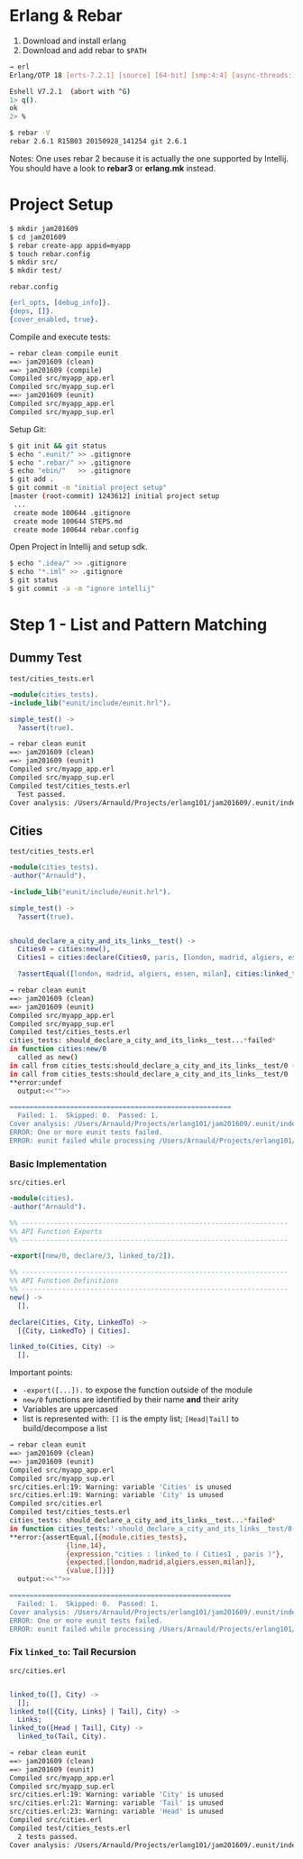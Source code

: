# Erlang & Rebar

1. Download and install erlang
2. Download and add rebar to `$PATH`

```bash
→ erl
Erlang/OTP 18 [erts-7.2.1] [source] [64-bit] [smp:4:4] [async-threads:10] [hipe] [kernel-poll:false]

Eshell V7.2.1  (abort with ^G)
1> q().
ok
2> %
```

```bash
$ rebar -V
rebar 2.6.1 R15B03 20150928_141254 git 2.6.1
```

Notes: One uses rebar 2 because it is actually the one supported by Intellij.
You should have a look to **rebar3** or **erlang.mk** instead.

# Project Setup

```bash
$ mkdir jam201609
$ cd jam201609
$ rebar create-app appid=myapp
$ touch rebar.config
$ mkdir src/
$ mkdir test/
```

`rebar.config`
```erlang
{erl_opts, [debug_info]}.
{deps, []}.
{cover_enabled, true}.
```

Compile and execute tests:

```bash
→ rebar clean compile eunit
==> jam201609 (clean)
==> jam201609 (compile)
Compiled src/myapp_app.erl
Compiled src/myapp_sup.erl
==> jam201609 (eunit)
Compiled src/myapp_app.erl
Compiled src/myapp_sup.erl
```

Setup Git:

```bash
$ git init && git status
$ echo ".eunit/" >> .gitignore
$ echo ".rebar/" >> .gitignore
$ echo "ebin/"   >> .gitignore
$ git add .
$ git commit -m "initial project setup"
[master (root-commit) 1243612] initial project setup
 ...
 create mode 100644 .gitignore
 create mode 100644 STEPS.md
 create mode 100644 rebar.config
```

Open Project in Intellij and setup sdk.

```bash
$ echo ".idea/" >> .gitignore
$ echo "*.iml" >> .gitignore
$ git status
$ git commit -a -m "ignore intellij"
```

# Step 1 - List and Pattern Matching

## Dummy Test

`test/cities_tests.erl`

```erlang
-module(cities_tests).
-include_lib("eunit/include/eunit.hrl").

simple_test() ->
  ?assert(true).
```

```bash
→ rebar clean eunit
==> jam201609 (clean)
==> jam201609 (eunit)
Compiled src/myapp_app.erl
Compiled src/myapp_sup.erl
Compiled test/cities_tests.erl
  Test passed.
Cover analysis: /Users/Arnauld/Projects/erlang101/jam201609/.eunit/index.html
```

## Cities

`test/cities_tests.erl`

```erlang
-module(cities_tests).
-author("Arnauld").

-include_lib("eunit/include/eunit.hrl").

simple_test() ->
  ?assert(true).


should_declare_a_city_and_its_links__test() ->
  Cities0 = cities:new(),
  Cities1 = cities:declare(Cities0, paris, [london, madrid, algiers, essen, milan]),

  ?assertEqual([london, madrid, algiers, essen, milan], cities:linked_to(Cities1, paris)).
```



```bash
→ rebar clean eunit
==> jam201609 (clean)
==> jam201609 (eunit)
Compiled src/myapp_app.erl
Compiled src/myapp_sup.erl
Compiled test/cities_tests.erl
cities_tests: should_declare_a_city_and_its_links__test...*failed*
in function cities:new/0
  called as new()
in call from cities_tests:should_declare_a_city_and_its_links__test/0 (test/cities_tests.erl, line 11)
in call from cities_tests:should_declare_a_city_and_its_links__test/0
**error:undef
  output:<<"">>

=======================================================
  Failed: 1.  Skipped: 0.  Passed: 1.
Cover analysis: /Users/Arnauld/Projects/erlang101/jam201609/.eunit/index.html
ERROR: One or more eunit tests failed.
ERROR: eunit failed while processing /Users/Arnauld/Projects/erlang101/jam201609: rebar_abort
```

### Basic Implementation

`src/cities.erl`

```erlang
-module(cities).
-author("Arnauld").

%% ------------------------------------------------------------------
%% API Function Exports
%% ------------------------------------------------------------------

-export([new/0, declare/3, linked_to/2]).

%% ------------------------------------------------------------------
%% API Function Definitions
%% ------------------------------------------------------------------
new() -> 
  [].

declare(Cities, City, LinkedTo) ->
  [{City, LinkedTo} | Cities].

linked_to(Cities, City) ->
  [].

```

Important points:

* `-export([...]).` to expose the function outside of the module
* `new/0` functions are identified by their name **and** their arity
* Variables are uppercased
* list is represented with: `[]` is the empty list; `[Head|Tail]` to build/decompose a list

```bash
→ rebar clean eunit
==> jam201609 (clean)
==> jam201609 (eunit)
Compiled src/myapp_app.erl
Compiled src/myapp_sup.erl
src/cities.erl:19: Warning: variable 'Cities' is unused
src/cities.erl:19: Warning: variable 'City' is unused
Compiled src/cities.erl
Compiled test/cities_tests.erl
cities_tests: should_declare_a_city_and_its_links__test...*failed*
in function cities_tests:'-should_declare_a_city_and_its_links__test/0-fun-0-'/2 (test/cities_tests.erl, line 14)
**error:{assertEqual,[{module,cities_tests},
              {line,14},
              {expression,"cities : linked_to ( Cities1 , paris )"},
              {expected,[london,madrid,algiers,essen,milan]},
              {value,[]}]}
  output:<<"">>

=======================================================
  Failed: 1.  Skipped: 0.  Passed: 1.
Cover analysis: /Users/Arnauld/Projects/erlang101/jam201609/.eunit/index.html
ERROR: One or more eunit tests failed.
ERROR: eunit failed while processing /Users/Arnauld/Projects/erlang101/jam201609: rebar_abort
```

### Fix `linked_to`: Tail Recursion



`src/cities.erl`

```erlang

linked_to([], City) ->
  [];
linked_to([{City, Links} | Tail], City) ->
  Links;
linked_to([Head | Tail], City) ->
  linked_to(Tail, City).
```


```bash
→ rebar clean eunit
==> jam201609 (clean)
==> jam201609 (eunit)
Compiled src/myapp_app.erl
Compiled src/myapp_sup.erl
src/cities.erl:19: Warning: variable 'City' is unused
src/cities.erl:21: Warning: variable 'Tail' is unused
src/cities.erl:23: Warning: variable 'Head' is unused
Compiled src/cities.erl
Compiled test/cities_tests.erl
  2 tests passed.
Cover analysis: /Users/Arnauld/Projects/erlang101/jam201609/.eunit/index.html
```
